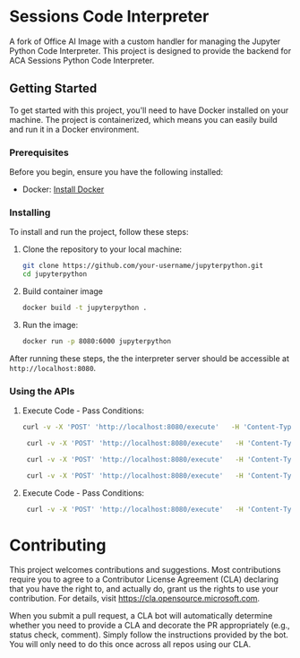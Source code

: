 # Sessions Code Interpreter

A fork of Office AI Image with a custom handler for managing the Jupyter Python Code Interpreter. This project is designed to provide the backend for ACA Sessions Python Code Interpreter.

## Getting Started

To get started with this project, you'll need to have Docker installed on your machine. The project is containerized, which means you can easily build and run it in a Docker environment.

### Prerequisites

Before you begin, ensure you have the following installed:

- Docker: [Install Docker](https://docs.docker.com/get-docker/)

### Installing

To install and run the project, follow these steps:

1. Clone the repository to your local machine:
   ```bash
   git clone https://github.com/your-username/jupyterpython.git
   cd jupyterpython
   ```
2. Build container image
   ```bash
   docker build -t jupyterpython .
   ```
3. Run the image:
   ```bash
   docker run -p 8080:6000 jupyterpython
   ```
After running these steps, the the interpreter server should be accessible at `http://localhost:8080`.

### Using the APIs
1. Execute Code - Pass Conditions:
   ```bash
   curl -v -X 'POST' 'http://localhost:8080/execute'   -H 'Content-Type: application/json' -d '{ "code": "1+1" }'

    curl -v -X 'POST' 'http://localhost:8080/execute'   -H 'Content-Type: application/json' -d '{ "code": "import time \ntime.sleep(5) \nprint(\"Done Sleeping\")" }'

    curl -v -X 'POST' 'http://localhost:8080/execute'   -H 'Content-Type: application/json' -d '{ "code": "print(\"Hello Earth\")" }'

    curl -v -X 'POST' 'http://localhost:8080/execute'   -H 'Content-Type: application/json'   -d '{"code": "import matplotlib.pyplot as plt \nimport numpy as np \nx = np.linspace(-2*np.pi, 2*np.pi, 1000) \ny = np.tan(x) \nplt.plot(x, y) \nplt.ylim(-10, 10) \nplt.title('\''Tangent Curve'\'') \nplt.xlabel('\''x'\'') \nplt.ylabel('\''tan(x)'\'') \nplt.grid(True) \nplt.show()"}'
   ```

2. Execute Code - Pass Conditions:
   ```bash
    curl -v -X 'POST' 'http://localhost:8080/execute'   -H 'Content-Type: application/json' -d '{ "code": "printf(\"Hello Earth\")" }'
   ```

# Contributing

This project welcomes contributions and suggestions. Most contributions require
you to agree to a Contributor License Agreement (CLA) declaring that you have
the right to, and actually do, grant us the rights to use your contribution.
For details, visit https://cla.opensource.microsoft.com.

When you submit a pull request, a CLA bot will automatically determine whether
you need to provide a CLA and decorate the PR appropriately (e.g., status
check, comment). Simply follow the instructions provided by the bot. You will
only need to do this once across all repos using our CLA.